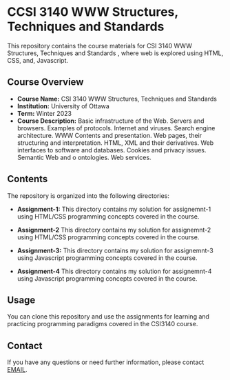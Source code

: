# CCSI 3140 WWW Structures, Techniques and Standards 

This repository contains the course materials for CSI 3140 WWW Structures, Techniques and Standards , where web is explored using HTML, CSS, and, Javascript.

## Course Overview

- **Course Name:** CSI 3140 WWW Structures, Techniques and Standards 
- **Institution:** University of Ottawa
- **Term:** Winter 2023
- **Course Description:** Basic infrastructure of the Web. Servers and browsers. Examples of protocols. Internet and viruses. Search engine architecture. WWW Contents and presentation. Web pages, their structuring and interpretation. HTML, XML and their derivatives. Web interfaces to software and databases. Cookies and privacy issues. Semantic Web and o ontologies. Web services.

## Contents

The repository is organized into the following directories:

- **Assignment-1:** This directory contains my solution for assignemnt-1 using HTML/CSS programming concepts covered in the course.

- **Assignment-2** This directory contains my solution for assignemnt-2 using HTML/CSS programming concepts covered in the course.

- **Assignment-3:** This directory contains my solution for assignemnt-3 using Javascript programming concepts covered in the course.

- **Assignment-4** This directory contains my solution for assignemnt-4 using Javascript programming concepts covered in the course.

## Usage

You can clone this repository and use the assignments for learning and practicing programming paradigms covered in the CSI3140 course.


## Contact

If you have any questions or need further information, please contact [EMAIL](mailto:rmath049@uottawa.ca).

